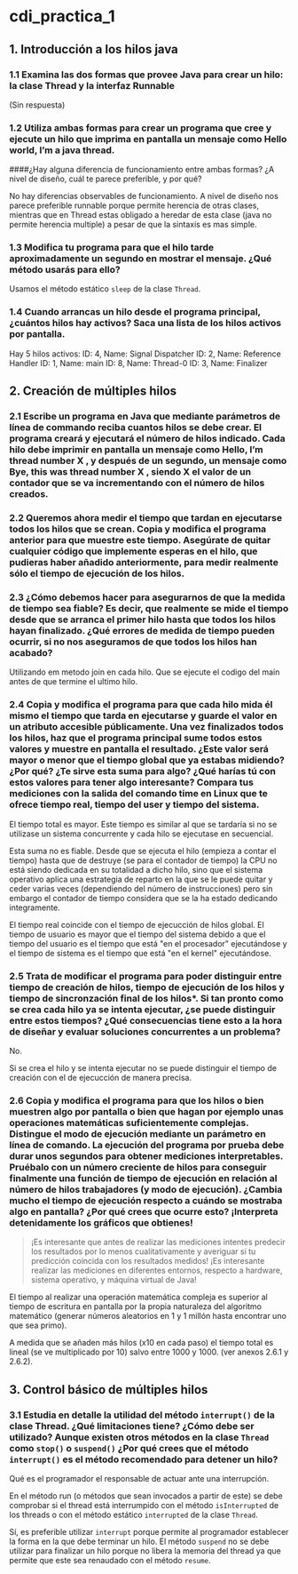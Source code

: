 # cdi_practica_1

## 1. Introducción a los hilos java

### 1.1   Examina  las  dos  formas  que  provee  Java  para  crear  un  hilo:  la  clase Thread y  la  interfaz Runnable
(Sin respuesta)


### 1.2   Utiliza ambas formas para crear un programa que cree y ejecute un hilo que imprima en pantalla un mensaje como Hello world, I’m a java thread.

####¿Hay alguna diferencia de funcionamiento entre ambas formas? ¿A nivel de diseño, cuál te parece preferible, y por qué?

No hay diferencias observables de funcionamiento.
A nivel de diseño nos parece preferible runnable porque permite herencia de otras clases, mientras que en Thread estas obligado a heredar de esta clase (java no permite herencia multiple) a pesar de que la sintaxis es mas simple.

### 1.3   Modifica tu programa para que el hilo tarde aproximadamente un segundo en mostrar el mensaje. ¿Qué método usarás para ello?
Usamos el método estático `sleep` de la clase `Thread`. 

### 1.4   Cuando arrancas un hilo desde el programa principal, ¿cuántos hilos hay activos? Saca una lista de los hilos activos por pantalla.
Hay 5 hilos activos:
ID: 4, Name: Signal Dispatcher
ID: 2, Name: Reference Handler
ID: 1, Name: main
ID: 8, Name: Thread-0
ID: 3, Name: Finalizer



## 2. Creación de múltiples hilos

### 2.1 Escribe un programa en Java que mediante parámetros de línea de commando reciba cuantos hilos se debe crear. El programa creará y ejecutará el número de hilos indicado. Cada hilo debe imprimir en pantalla un mensaje como Hello, I’m thread number X , y después de un segundo, un mensaje como Bye, this was thread number X , siendo X el valor de un contador que se va incrementando con el número de hilos creados.

### 2.2 Queremos ahora medir el tiempo que tardan en ejecutarse todos los hilos que se crean. Copia y modifica el programa anterior para que muestre este tiempo. Asegúrate de quitar cualquier código que implemente esperas en el hilo, que pudieras haber añadido anteriormente, para medir realmente sólo el tiempo de ejecución de los hilos.

### 2.3 ¿Cómo debemos hacer para asegurarnos de que la medida de tiempo sea fiable? Es decir, que realmente se mide el tiempo desde que se arranca el primer hilo hasta que todos los hilos hayan finalizado. ¿Qué errores de medida de tiempo pueden ocurrir, si no nos aseguramos de que todos los hilos han acabado?
Utilizando em metodo join en cada hilo.
Que se ejecute el codigo del main antes de que termine el ultimo hilo.

### 2.4  Copia y modifica el programa para que cada hilo mida él mismo el tiempo que tarda en ejecutarse y guarde el valor en un atributo accesible públicamente. Una vez finalizados todos los hilos, haz que el programa principal sume todos estos valores y muestre en pantalla el resultado. ¿Este valor será mayor o menor que el tiempo global que ya estabas midiendo? ¿Por qué? ¿Te sirve esta suma para algo? ¿Qué harías tú con estos valores para tener algo interesante? Compara tus mediciones con la salida del comando time en Linux que te ofrece tiempo real, tiempo del user y tiempo del sistema.

El tiempo total es mayor. Este tiempo es similar al que se tardaría si no se utilizase un sistema concurrente y cada hilo se ejecutase en secuencial.

Esta suma no es fiable. Desde que se ejecuta el hilo (empieza a contar el tiempo) hasta que de destruye (se para el contador de tiempo) la CPU no está siendo dedicada en su totalidad a dicho hilo, sino que el sistema operativo aplica una estrategia de reparto en la que se le puede quitar y ceder varias veces (dependiendo del número de instrucciones) pero sin embargo el contador de tiempo considera que se la ha estado dedicando integramente.

El tiempo real coincide con el tiempo de ejecucción de hilos global. El tiempo de usuario es mayor que el tiempo del sistema debido a que el tiempo del usuario es el tiempo que está "en el procesador" ejecutándose y el tiempo de sistema es el tiempo que está "en el kernel" ejecutándose.

### 2.5 Trata de modificar el programa para poder distinguir entre tiempo de creación de hilos, tiempo de ejecución de los hilos y tiempo de sincronzación final de los hilos*. Si tan pronto como se crea cada hilo ya se intenta ejecutar, ¿se puede distinguir entre estos tiempos? ¿Qué consecuencias tiene esto a la hora de diseñar y evaluar soluciones concurrentes a un problema?

No.

Si se crea el hilo y se intenta ejecutar no se puede distinguir el tiempo de creación con el de ejecucción de manera precisa.

### 2.6  Copia y modifica el programa para que los hilos o bien muestren algo por pantalla o bien que hagan por ejemplo unas operaciones matemáticas suficientemente complejas. Distingue el modo de ejecución mediante un parámetro en línea de comando. La ejecución del programa por prueba debe durar unos segundos para obtener mediciones interpretables. Pruébalo con un número creciente de hilos para conseguir finalmente una función de tiempo de ejecución en relación al número de hilos trabajadores (y modo de ejecución). ¿Cambia mucho el tiempo de ejecución respecto a cuándo se mostraba algo en pantalla? ¿Por qué crees que ocurre esto? ¡Interpreta detenidamente los gráficos que obtienes!
       
       
> ¡Es interesante que antes de realizar las mediciones intentes predecir los resultados por lo menos
> cualitativamente y averiguar si tu predicción coincida con los resultados medidos!
> ¡Es interesante realizar las mediciones en diferentes entornos, respecto a hardware, sistema
> operativo, y máquina virtual de Java!


El tiempo al realizar una operación matemática compleja es superior al tiempo de escritura en pantalla por la propia naturaleza del algoritmo matemático (generar números aleatorios en 1 y 1 millón hasta encontrar uno que sea primo).

A medida que se añaden más hilos (x10 en cada paso) el tiempo total es lineal (se ve multiplicado por 10) salvo entre 1000 y 1000.
(ver anexos 2.6.1 y 2.6.2).

## 3. Control básico de múltiples hilos

### 3.1  Estudia en detalle la utilidad del método `interrupt()` de la clase Thread. ¿Qué limitaciones tiene? ¿Cómo debe ser utilizado? Aunque existen otros métodos en la clase `Thread` como `stop()` o `suspend()` ¿Por qué crees que el método `interrupt()` es el método recomendado para detener un hilo?

Qué es el programador el responsable de actuar ante una interrupción.

En el método run (o métodos que sean invocados a partir de este) se debe comprobar si el thread está interrumpido con el método `isInterrupted` de los threads o con el método estático `interrupted` de la clase `Thread`.

Sí, es preferible utilizar `interrupt` porque permite al programador establecer la forma en la que debe terminar un hilo. El método `suspend` no se debe utilizar para finalizar un hilo porque no libera la memoria del thread ya que permite que este sea renaudado con el método `resume`.









